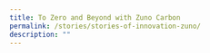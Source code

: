 ```yaml
---
title: To Zero and Beyond with Zuno Carbon
permalink: /stories/stories-of-innovation-zuno/
description: ""
---
```

